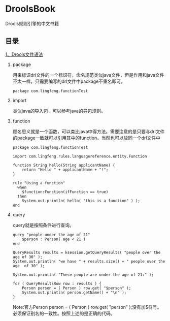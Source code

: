 

# DroolsBook

Drools规则引擎的中文书籍

## 目录

[1、Drools文件语法](Drl文件结构.md)

1. package

   用来标识drl文件的一个标识符，命名规范类似java文件，但是作用和java文件不太一样。只需要编写的drl文件中package不重名即可。

   ```drl
   package com.lingfeng.functionTest
   ```

2. import

   类似java的导入包，可以参考java的导包规则。

3. function

   顾名思义就是一个函数，可以类比java中得方法。需要注意的是只要与drl文件的package一致就可以引用其中的function。当然也可以放同一个drl文件中

   ```drl
   package com.lingfeng.functionTest
   
   import com.lingfeng.rules.languagereference.entity.Function
   
   function String hello(String applicantName) {
       return "Hello " + applicantName + "!";
   }
   
   rule "Using a function"
     when
       $function:Function(ifFunction == true)
     then
       System.out.println( hello( "this is a function" ) );
   end
   ```

4. query

   query就是按照条件进行查询。

   ```drl
   query "people under the age of 21"
       $person : Person( age < 21 )
   end
   
   QueryResults results = ksession.getQueryResults( "people over the age of 30" );
   System.out.println( "we have " + results.size() + " people over the age  of 30" );
   
   System.out.println( "These people are under the age of 21:" );
   
   for ( QueryResultsRow row : results ) {
       Person person = ( Person ) row.get( "$person" );
       System.out.println( person.getName() + "\n" );
   }
   ```

   Note:官方Person person = ( Person ) row.get( "person" );没有加$符号。必须保证别名的一致性。按照上述的是正确的代码。